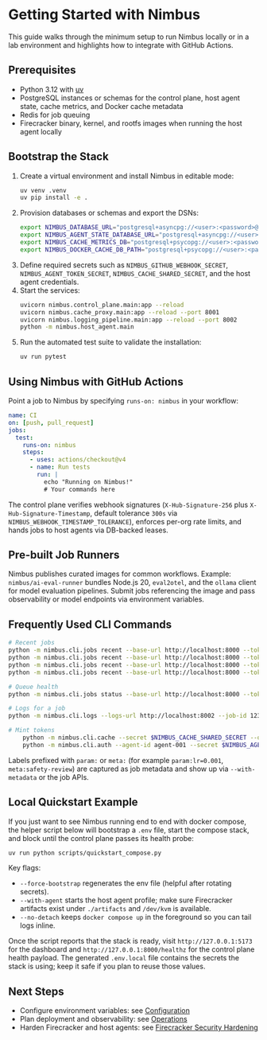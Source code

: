 # Getting Started with Nimbus

This guide walks through the minimum setup to run Nimbus locally or in a lab environment and highlights how to integrate with GitHub Actions.

## Prerequisites

- Python 3.12 with [uv](https://github.com/astral-sh/uv)
- PostgreSQL instances or schemas for the control plane, host agent state, cache metrics, and Docker cache metadata
- Redis for job queuing
- Firecracker binary, kernel, and rootfs images when running the host agent locally

## Bootstrap the Stack

1. Create a virtual environment and install Nimbus in editable mode:
   ```bash
   uv venv .venv
   uv pip install -e .
   ```
2. Provision databases or schemas and export the DSNs:
   ```bash
   export NIMBUS_DATABASE_URL="postgresql+asyncpg://<user>:<password>@db/nimbus_control"
   export NIMBUS_AGENT_STATE_DATABASE_URL="postgresql+asyncpg://<user>:<password>@db/nimbus_agent_state"
   export NIMBUS_CACHE_METRICS_DB="postgresql+psycopg://<user>:<password>@db/nimbus_cache_metrics"
   export NIMBUS_DOCKER_CACHE_DB_PATH="postgresql+psycopg://<user>:<password>@db/nimbus_docker_cache"
   ```
3. Define required secrets such as `NIMBUS_GITHUB_WEBHOOK_SECRET`, `NIMBUS_AGENT_TOKEN_SECRET`, `NIMBUS_CACHE_SHARED_SECRET`, and the host agent credentials.
4. Start the services:
   ```bash
   uvicorn nimbus.control_plane.main:app --reload
   uvicorn nimbus.cache_proxy.main:app --reload --port 8001
   uvicorn nimbus.logging_pipeline.main:app --reload --port 8002
   python -m nimbus.host_agent.main
   ```
5. Run the automated test suite to validate the installation:
   ```bash
   uv run pytest
   ```

## Using Nimbus with GitHub Actions

Point a job to Nimbus by specifying `runs-on: nimbus` in your workflow:

```yaml
name: CI
on: [push, pull_request]
jobs:
  test:
    runs-on: nimbus
    steps:
      - uses: actions/checkout@v4
      - name: Run tests
        run: |
          echo "Running on Nimbus!"
          # Your commands here
```

The control plane verifies webhook signatures (`X-Hub-Signature-256` plus `X-Hub-Signature-Timestamp`, default tolerance `300s` via `NIMBUS_WEBHOOK_TIMESTAMP_TOLERANCE`), enforces per-org rate limits, and hands jobs to host agents via DB-backed leases.

## Pre-built Job Runners

Nimbus publishes curated images for common workflows. Example: `nimbus/ai-eval-runner` bundles Node.js 20, `eval2otel`, and the `ollama` client for model evaluation pipelines. Submit jobs referencing the image and pass observability or model endpoints via environment variables.

## Frequently Used CLI Commands

```bash
# Recent jobs
python -m nimbus.cli.jobs recent --base-url http://localhost:8000 --token $NIMBUS_JWT_SECRET --limit 10
python -m nimbus.cli.jobs recent --base-url http://localhost:8000 --token $NIMBUS_JWT_SECRET --status running
python -m nimbus.cli.jobs recent --base-url http://localhost:8000 --token $NIMBUS_JWT_SECRET --label gpu
python -m nimbus.cli.jobs recent --base-url http://localhost:8000 --token $NIMBUS_JWT_SECRET --with-metadata

# Queue health
python -m nimbus.cli.jobs status --base-url http://localhost:8000 --token $NIMBUS_JWT_SECRET

# Logs for a job
python -m nimbus.cli.logs --logs-url http://localhost:8002 --job-id 12345 --limit 50

# Mint tokens
    python -m nimbus.cli.cache --secret $NIMBUS_CACHE_SHARED_SECRET --org-id 123 --ttl 3600
    python -m nimbus.cli.auth --agent-id agent-001 --secret $NIMBUS_AGENT_TOKEN_SECRET --ttl 3600
```

Labels prefixed with `param:` or `meta:` (for example `param:lr=0.001`, `meta:safety-review`) are captured as job metadata and show up via `--with-metadata` or the job APIs.

## Local Quickstart Example

If you just want to see Nimbus running end to end with docker compose, the helper script below will bootstrap a `.env` file, start the compose stack, and block until the control plane passes its health probe:

```bash
uv run python scripts/quickstart_compose.py
```

Key flags:

- `--force-bootstrap` regenerates the env file (helpful after rotating secrets).
- `--with-agent` starts the host agent profile; make sure Firecracker artifacts exist under `./artifacts` and `/dev/kvm` is available.
- `--no-detach` keeps `docker compose up` in the foreground so you can tail logs inline.

Once the script reports that the stack is ready, visit `http://127.0.0.1:5173` for the dashboard and `http://127.0.0.1:8000/healthz` for the control plane health payload. The generated `.env.local` file contains the secrets the stack is using; keep it safe if you plan to reuse those values.

## Next Steps

- Configure environment variables: see [Configuration](./configuration.md)
- Plan deployment and observability: see [Operations](./operations.md)
- Harden Firecracker and host agents: see [Firecracker Security Hardening](./FIRECRACKER_SECURITY.md)
